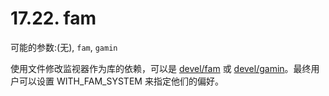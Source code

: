 # 17.22. fam

可能的参数:(无), `fam`, `gamin`

使用文件修改监视器作为库的依赖，可以是 [devel/fam](https://cgit.freebsd.org/ports/tree/devel/fam/pkg-descr) 或 [devel/gamin](https://cgit.freebsd.org/ports/tree/devel/gamin/pkg-descr)。最终用户可以设置 WITH_FAM_SYSTEM 来指定他们的偏好。
